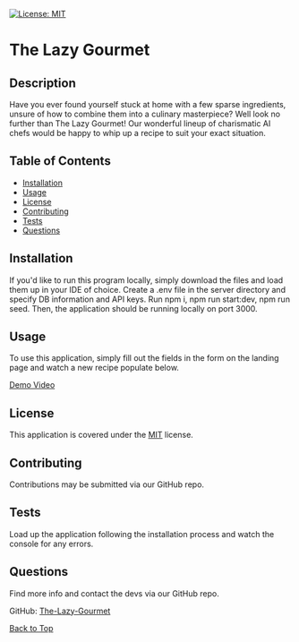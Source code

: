 [![License: MIT](https://img.shields.io/badge/License-MIT-yellow.svg)](https://opensource.org/licenses/MIT)
  
  # The Lazy Gourmet

  ## Description 

  Have you ever found yourself stuck at home with a few sparse ingredients, unsure of how to combine them into a culinary masterpiece? Well look no further than The Lazy Gourmet! Our wonderful lineup of charismatic AI chefs would be happy to whip up a recipe to suit your exact situation.

  ## Table of Contents

  - [Installation](#installation)
  - [Usage](#usage)
  - [License](#license)
  - [Contributing](#contributing)
  - [Tests](#tests)
  - [Questions](#questions)

  ## Installation

  If you'd like to run this program locally, simply download the files and load them up in your IDE of choice. Create a .env file in the server directory and specify DB information and API keys. Run npm i, npm run start:dev, npm run seed. Then, the application should be running locally on port 3000.

  ## Usage

  To use this application, simply fill out the fields in the form on the landing page and watch a new recipe populate below.
  
  [Demo Video](https://drive.google.com/file/d/1XagmFmqI11Ck2lY6kF10CDGU4sqcMPEw/view?usp=sharing) 

  ## License

  This application is covered under the [MIT](https://opensource.org/licenses/MIT) license.

  ## Contributing

  Contributions may be submitted via our GitHub repo.

  ## Tests

  Load up the application following the installation process and watch the console for any errors.

  ## Questions
  
  Find more info and contact the devs via our GitHub repo.

  GitHub: [The-Lazy-Gourmet](https://github.com/els-or/The-Lazy-Gourmet)

  [Back to Top](#description)
  
  